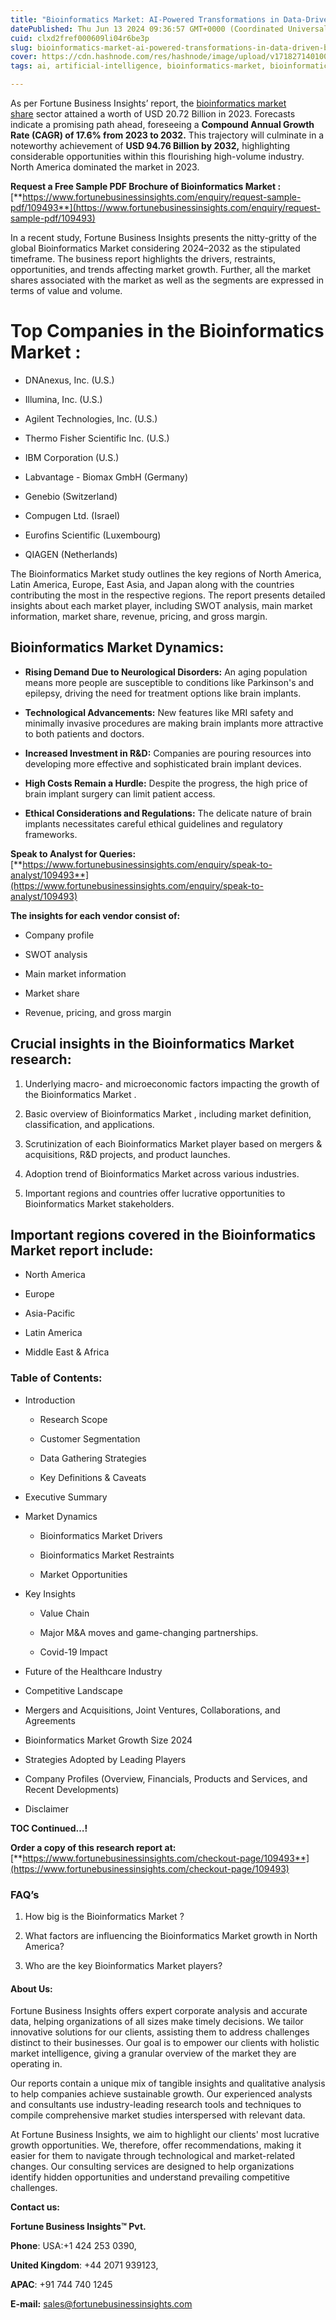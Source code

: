 ```yaml
---
title: "Bioinformatics Market: AI-Powered Transformations in Data-Driven Biology"
datePublished: Thu Jun 13 2024 09:36:57 GMT+0000 (Coordinated Universal Time)
cuid: clxd2fref000609li04r6be3p
slug: bioinformatics-market-ai-powered-transformations-in-data-driven-biology
cover: https://cdn.hashnode.com/res/hashnode/image/upload/v1718271401005/05eb23c5-bd78-4af4-9442-1bbdea2d6fe8.png
tags: ai, artificial-intelligence, bioinformatics-market, bioinformatics-market-trends

---
```


As per Fortune Business Insights’ report, the [bioinformatics market share](https://www.fortunebusinessinsights.com/bioinformatics-market-109493) sector attained a worth of USD 20.72 Billion in 2023. Forecasts indicate a promising path ahead, foreseeing a **Compound Annual Growth Rate (CAGR) of 17.6% from 2023 to 2032.** This trajectory will culminate in a noteworthy achievement of **USD 94.76 Billion by 2032,** highlighting considerable opportunities within this flourishing high-volume industry. North America dominated the market in 2023.

**Request a Free Sample PDF Brochure of Bioinformatics Market :** [**https://www.fortunebusinessinsights.com/enquiry/request-sample-pdf/109493**](https://www.fortunebusinessinsights.com/enquiry/request-sample-pdf/109493)

In a recent study, Fortune Business Insights presents the nitty-gritty of the global Bioinformatics Market considering 2024–2032 as the stipulated timeframe. The business report highlights the drivers, restraints, opportunities, and trends affecting market growth. Further, all the market shares associated with the market as well as the segments are expressed in terms of value and volume.

# **Top Companies in the Bioinformatics Market :**

* DNAnexus, Inc. (U.S.)
    
* Illumina, Inc. (U.S.)
    
* Agilent Technologies, Inc. (U.S.)
    
* Thermo Fisher Scientific Inc. (U.S.)
    
* IBM Corporation (U.S.)
    
* Labvantage - Biomax GmbH (Germany)
    
* Genebio (Switzerland)
    
* Compugen Ltd. (Israel)
    
* Eurofins Scientific (Luxembourg)
    
* QIAGEN (Netherlands)
    

The Bioinformatics Market study outlines the key regions of North America, Latin America, Europe, East Asia, and Japan along with the countries contributing the most in the respective regions. The report presents detailed insights about each market player, including SWOT analysis, main market information, market share, revenue, pricing, and gross margin.

## Bioinformatics Market **Dynamics**:

* **Rising Demand Due to Neurological Disorders:** An aging population means more people are susceptible to conditions like Parkinson's and epilepsy, driving the need for treatment options like brain implants.
    
* **Technological Advancements:** New features like MRI safety and minimally invasive procedures are making brain implants more attractive to both patients and doctors.
    
* **Increased Investment in R&D:** Companies are pouring resources into developing more effective and sophisticated brain implant devices.
    
* **High Costs Remain a Hurdle:** Despite the progress, the high price of brain implant surgery can limit patient access.
    
* **Ethical Considerations and Regulations:** The delicate nature of brain implants necessitates careful ethical guidelines and regulatory frameworks. 
    

**Speak to Analyst for Queries:** [**https://www.fortunebusinessinsights.com/enquiry/speak-to-analyst/109493**](https://www.fortunebusinessinsights.com/enquiry/speak-to-analyst/109493)

**The insights for each vendor consist of:**

* Company profile
    
* SWOT analysis
    
* Main market information
    
* Market share
    
* Revenue, pricing, and gross margin
    

## **Crucial insights in the Bioinformatics Market research:**

1. Underlying macro- and microeconomic factors impacting the growth of the Bioinformatics Market .
    
2. Basic overview of Bioinformatics Market , including market definition, classification, and applications.
    
3. Scrutinization of each Bioinformatics Market player based on mergers & acquisitions, R&D projects, and product launches.
    
4. Adoption trend of Bioinformatics Market across various industries.
    
5. Important regions and countries offer lucrative opportunities to Bioinformatics Market stakeholders.
    

## **Important regions covered in the Bioinformatics Market report include:**

* North America
    
* Europe
    
* Asia-Pacific
    
* Latin America
    
* Middle East & Africa
    

### **Table of Contents:**

* Introduction
    
    * Research Scope
        
    * Customer Segmentation
        
    * Data Gathering Strategies
        
    * Key Definitions & Caveats
        
* Executive Summary
    
* Market Dynamics
    
    * Bioinformatics Market Drivers
        
    * Bioinformatics Market Restraints
        
    * Market Opportunities
        
* Key Insights
    
    * Value Chain
        
    * Major M&A moves and game-changing partnerships.
        
    * Covid-19 Impact
        
* Future of the Healthcare Industry
    
* Competitive Landscape
    
* Mergers and Acquisitions, Joint Ventures, Collaborations, and Agreements
    
* Bioinformatics Market Growth Size 2024
    
* Strategies Adopted by Leading Players
    
* Company Profiles (Overview, Financials, Products and Services, and Recent Developments)
    
* Disclaimer
    

**TOC Continued…!**

**Order a copy of this research report at:** [**https://www.fortunebusinessinsights.com/checkout-page/109493**](https://www.fortunebusinessinsights.com/checkout-page/109493)

### **FAQ’s**

1. How big is the Bioinformatics Market ?
    
2. What factors are influencing the Bioinformatics Market growth in North America?
    
3. Who are the key Bioinformatics Market players?
    

#### **About Us:**

Fortune Business Insights offers expert corporate analysis and accurate data, helping organizations of all sizes make timely decisions. We tailor innovative solutions for our clients, assisting them to address challenges distinct to their businesses. Our goal is to empower our clients with holistic market intelligence, giving a granular overview of the market they are operating in.

Our reports contain a unique mix of tangible insights and qualitative analysis to help companies achieve sustainable growth. Our experienced analysts and consultants use industry-leading research tools and techniques to compile comprehensive market studies interspersed with relevant data.

At Fortune Business Insights, we aim to highlight our clients' most lucrative growth opportunities. We, therefore, offer recommendations, making it easier for them to navigate through technological and market-related changes. Our consulting services are designed to help organizations identify hidden opportunities and understand prevailing competitive challenges.

**Contact us:**

**Fortune Business Insights™ Pvt.**

**Phone**: USA:+1 424 253 0390,

**United Kingdom**: +44 2071 939123,

**APAC**: +91 744 740 1245

**E-mail:** [sales@fortunebusinessinsights.com](mailto:sales@fortunebusinessinsights.com)